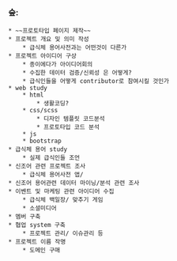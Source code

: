 


### 숲:

	* ~~프로토타입 페이지 제작~~
	* 프로젝트 개요 및 의미 작성
		* 급식체 용어사전과는 어떤것이 다른가
	* 프로젝트 아이디어 구상
		* 종이에다가 아이디어회의
		* 수집한 데이터 검증/신뢰성 은 어떻게?
		* 급식인들을 어떻게 contributor로 참여시킬 것인가
	* web study
		* html
			* 생활코딩?
		* css/scss
			* 디자인 템플릿 코드분석
			* 프로토타입 코드 분석
		* js
		* bootstrap
	* 급식체 용어 study	
		* 실제 급식인들 조언
	* 신조어 관련 프로젝트 조사
		* 급식체 용어사전 앱/
	* 신조어 용어관련 데이터 마이닝/분석 관련 조사	
	* 이벤트 및 마케팅 관련 아이디어 수집
		* 급식체 백일장/ 맞추기 게임
		* 소셜미디어
	* 멤버 구축
	* 협업 system 구축
		* 프로젝트 관리/ 이슈관리 등
	* 프로젝트 이름 작명
		* 도메인 구매
	
